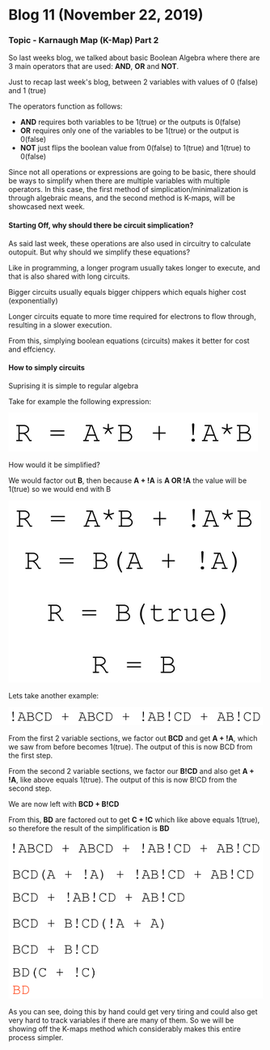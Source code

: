 # Blog 11 (November 22, 2019)

### Topic - Karnaugh Map (K-Map) Part 2

So last weeks blog, we talked about basic Boolean Algebra where there are 3 main operators that are used: **AND**, **OR** and **NOT**.

Just to recap last week's blog, between 2 variables with values of 0 (false) and 1 (true)

The operators function as follows:
- **AND** requires both variables to be 1(true) or the outputs is 0(false)
- **OR** requires only one of the variables to be 1(true) or the output is 0(false) 
- **NOT** just flips the boolean value from 0(false) to 1(true) and 1(true) to 0(false)

Since not all operations or expressions are going to be basic, there should be ways to simplify when there are multiple variables with multiple operators. In this case, the first method of simplication/minimalization is through algebraic means, and the second method is K-maps, will be showcased next week.

#### Starting Off, why should there be circuit simplication?

As said last week, these operations are also used in circuitry to calculate outopuit.  But why should we simplify these equations?

Like in programming, a longer program usually takes longer to execute, and that is also shared with long circuits. 

Bigger circuits usually equals bigger chippers which equals higher cost (exponentially)

Longer circuits equate to more time required for electrons to flow through, resulting in a slower execution.

From this, simplying boolean equations (circuits) makes it better for cost and effciency.

#### How to simply circuits

Suprising it is simple to regular algebra

Take for example the following expression: 

![kmap_ex1](https://github.com/FurenchiFurai/furenchifurai.github.io/blob/master/images/kmap_ex1.png?raw=true)

How would it be simplified? 

We would factor out **B**, then because **A + !A** is **A OR !A** the value will be 1(true) so we would end with B

![kmap_ex2](https://github.com/FurenchiFurai/furenchifurai.github.io/blob/master/images/kmap_ex2.png?raw=true)

Lets take another example:

![kmap_ex3](https://github.com/FurenchiFurai/furenchifurai.github.io/blob/master/images/kmap_ex3.png?raw=true)

From the first 2 variable sections, we factor out **BCD** and get **A + !A**, which we saw from before becomes 1(true). The output of this is now BCD from the first step.

From the second 2 variable sections, we factor our **B!CD** and also get **A + !A**, like above equals 1(true). The output of this is now B!CD from the second step.

We are now left with **BCD + B!CD**

From this, **BD** are factored out to get **C + !C** which like above equals 1(true), so therefore the result of the simplification is **BD**

![kmap_ex4](https://github.com/FurenchiFurai/furenchifurai.github.io/blob/master/images/kmap_ex4.png?raw=true)

As you can see, doing this by hand could get very tiring and could also get very hard to track variables if there are many of them.  So we will be showing off the K-maps method which considerably makes this entire process simpler.
